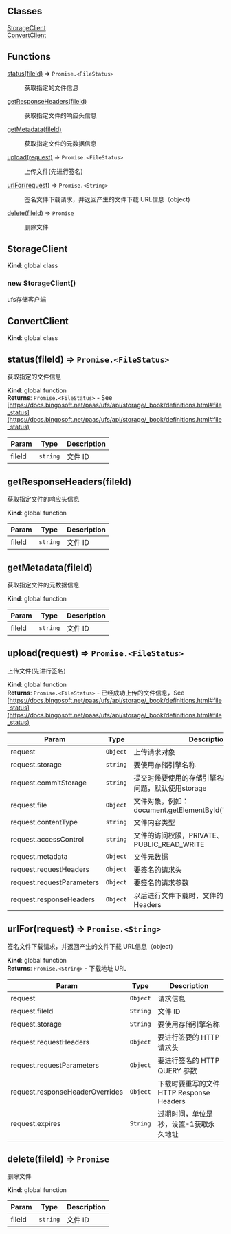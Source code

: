 ## Classes

<dl>
<dt><a href="#StorageClient">StorageClient</a></dt>
<dd></dd>
<dt><a href="#ConvertClient">ConvertClient</a></dt>
<dd></dd>
</dl>

## Functions

<dl>
<dt><a href="#status">status(fileId)</a> ⇒ <code>Promise.&lt;FileStatus&gt;</code></dt>
<dd><p>获取指定的文件信息</p>
</dd>
<dt><a href="#getResponseHeaders">getResponseHeaders(fileId)</a></dt>
<dd><p>获取指定文件的响应头信息</p>
</dd>
<dt><a href="#getMetadata">getMetadata(fileId)</a></dt>
<dd><p>获取指定文件的元数据信息</p>
</dd>
<dt><a href="#upload">upload(request)</a> ⇒ <code>Promise.&lt;FileStatus&gt;</code></dt>
<dd><p>上传文件(先进行签名)</p>
</dd>
<dt><a href="#urlFor">urlFor(request)</a> ⇒ <code>Promise.&lt;String&gt;</code></dt>
<dd><p>签名文件下载请求，并返回产生的文件下载 URL信息（object)</p>
</dd>
<dt><a href="#delete">delete(fileId)</a> ⇒ <code>Promise</code></dt>
<dd><p>删除文件</p>
</dd>
</dl>

<a name="StorageClient"></a>

## StorageClient
**Kind**: global class  
<a name="new_StorageClient_new"></a>

### new StorageClient()
ufs存储客户端

<a name="ConvertClient"></a>

## ConvertClient
**Kind**: global class  
<a name="status"></a>

## status(fileId) ⇒ <code>Promise.&lt;FileStatus&gt;</code>
获取指定的文件信息

**Kind**: global function  
**Returns**: <code>Promise.&lt;FileStatus&gt;</code> - See [https://docs.bingosoft.net/paas/ufs/api/storage/_book/definitions.html#file_status](https://docs.bingosoft.net/paas/ufs/api/storage/_book/definitions.html#file_status)  

| Param | Type | Description |
| --- | --- | --- |
| fileId | <code>string</code> | 文件 ID |

<a name="getResponseHeaders"></a>

## getResponseHeaders(fileId)
获取指定文件的响应头信息

**Kind**: global function  

| Param | Type | Description |
| --- | --- | --- |
| fileId | <code>string</code> | 文件 ID |

<a name="getMetadata"></a>

## getMetadata(fileId)
获取指定文件的元数据信息

**Kind**: global function  

| Param | Type | Description |
| --- | --- | --- |
| fileId | <code>string</code> | 文件 ID |

<a name="upload"></a>

## upload(request) ⇒ <code>Promise.&lt;FileStatus&gt;</code>
上传文件(先进行签名)

**Kind**: global function  
**Returns**: <code>Promise.&lt;FileStatus&gt;</code> - 已经成功上传的文件信息，See [https://docs.bingosoft.net/paas/ufs/api/storage/_book/definitions.html#file_status](https://docs.bingosoft.net/paas/ufs/api/storage/_book/definitions.html#file_status)  

| Param | Type | Description |
| --- | --- | --- |
| request | <code>Object</code> | 上传请求对象 |
| request.storage | <code>string</code> | 要使用存储引擎名称 |
| request.commitStorage | <code>string</code> | 提交时候要使用的存储引擎名称，解决跨网上传问题，默认使用storage |
| request.file | <code>Object</code> | 文件对象，例如：document.getElementById("fileInput").files[0] |
| request.contentType | <code>string</code> | 文件内容类型 |
| request.accessControl | <code>string</code> | 文件的访问权限，PRIVATE、PUBLIC_READ、PUBLIC_READ_WRITE |
| request.metadata | <code>Object</code> | 文件元数据 |
| request.requestHeaders | <code>Object</code> | 要签名的请求头 |
| request.requestParameters | <code>Object</code> | 要签名的请求参数 |
| request.responseHeaders | <code>Object</code> | 以后进行文件下载时，文件的 HTTP Response Headers |

<a name="urlFor"></a>

## urlFor(request) ⇒ <code>Promise.&lt;String&gt;</code>
签名文件下载请求，并返回产生的文件下载 URL信息（object)

**Kind**: global function  
**Returns**: <code>Promise.&lt;String&gt;</code> - 下载地址 URL  

| Param | Type | Description |
| --- | --- | --- |
| request | <code>Object</code> | 请求信息 |
| request.fileId | <code>String</code> | 文件 ID |
| request.storage | <code>String</code> | 要使用存储引擎名称 |
| request.requestHeaders | <code>Object</code> | 要进行签要的 HTTP 请求头 |
| request.requestParameters | <code>Object</code> | 要进行签名的 HTTP QUERY 参数 |
| request.responseHeaderOverrides | <code>Object</code> | 下载时要重写的文件 HTTP Response Headers |
| request.expires | <code>String</code> | 过期时间，单位是秒，设置-1获取永久地址 |

<a name="delete"></a>

## delete(fileId) ⇒ <code>Promise</code>
删除文件

**Kind**: global function  

| Param | Type | Description |
| --- | --- | --- |
| fileId | <code>string</code> | 文件 ID |

